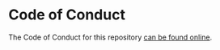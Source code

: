 # Code of Conduct

The Code of Conduct for this repository [can be found online](https://www.rust-lang.org/conduct.html).
